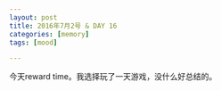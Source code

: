 ```yaml
---
layout: post
title: 2016年7月2号 & DAY 16 
categories: [memory]
tags: [mood]

---
```


今天reward time。我选择玩了一天游戏，没什么好总结的。

